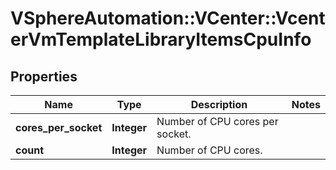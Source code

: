# VSphereAutomation::VCenter::VcenterVmTemplateLibraryItemsCpuInfo

## Properties
Name | Type | Description | Notes
------------ | ------------- | ------------- | -------------
**cores_per_socket** | **Integer** | Number of CPU cores per socket. | 
**count** | **Integer** | Number of CPU cores. | 


